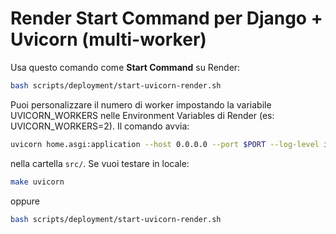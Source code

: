 # Render Start Command per Django + Uvicorn (multi-worker)

Usa questo comando come **Start Command** su Render:

```sh
bash scripts/deployment/start-uvicorn-render.sh
```

Puoi personalizzare il numero di worker impostando la variabile UVICORN_WORKERS nelle Environment
Variables di Render (es: UVICORN_WORKERS=2). Il comando avvia:

```sh
uvicorn home.asgi:application --host 0.0.0.0 --port $PORT --log-level info --workers $UVICORN_WORKERS
```

nella cartella `src/`. Se vuoi testare in locale:

```sh
make uvicorn
```

oppure

```sh
bash scripts/deployment/start-uvicorn-render.sh
```
